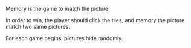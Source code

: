 Memory is the game to match the picture

In order to win, the player should click the tiles, and memory the picture match two same pictures.

For each game begins, pictures hide randomly.
